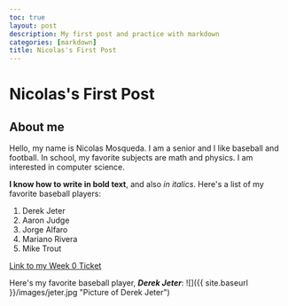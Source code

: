 ```yaml
---
toc: true
layout: post
description: My first post and practice with markdown
categories: [markdown]
title: Nicolas's First Post
---
```

# Nicolas's First Post

## About me

Hello, my name is Nicolas Mosqueda. I am a senior and I like baseball and football. In school, my favorite subjects are math and physics. I am interested in computer science. 

**I know how to write in bold text**, and also *in italics*. 
Here's a list of my favorite baseball players:
1. Derek Jeter
2. Aaron Judge
3. Jorge Alfaro
4. Mariano Rivera
5. Mike Trout

[Link to my Week 0 Ticket](https://github.com/NicolasMosqueda/APCSP/issues/2)


Here's my favorite baseball player, ***Derek Jeter***: 
![]({{ site.baseurl }}/images/jeter.jpg "Picture of Derek Jeter")

